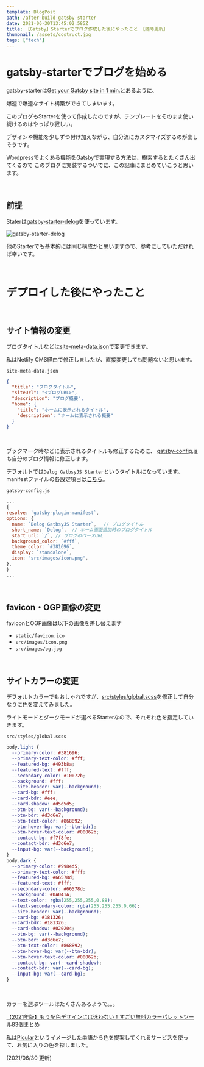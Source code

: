 ```yaml
---
template: BlogPost
path: /after-build-gatsby-starter
date: 2021-06-30T13:45:02.585Z
title: 【Gatsby】Starterでブログ作成した後にやったこと 【随時更新】
thumbnail: /assets/costruct.jpg
tags: ["tech"]
---
```

# gatsby-starterでブログを始める

gatsby-starterは[Get your Gatsby site in 1 min.](https://app.netlify.com/start/deploy?repository=https://github.com/W3Layouts/gatsby-starter-delog)とあるように、

爆速で爆速なサイト構築ができてしまいます。

このブログもStarterを使って作成したのですが、テンプレートをそのまま使い続けるのはやっぱり寂しい。 

デザインや機能を少しずつ付け加えながら、自分流にカスタマイズするのが楽しそうです。

Wordpressでよくある機能をGatsbyで実現する方法は、検索するとたくさん出てくるので
このブログに実装するついでに、この記事にまとめていこうと思います。

<br>

## 前提

Staterは[gatsby-starter-delog](https://www.gatsbyjs.com/starters/W3Layouts/gatsby-starter-delog)を使っています。

![gatsby-starter-delog](https://www.gatsbyjs.com/static/45d87c03cb6f0403e77abca7d1e4a60c/5803e/4b40e11da7ed0cff747d11422cf63dc9.webp "gatsby-starter-delog")

他のStarterでも基本的には同じ構成かと思いますので、参考にしていただければ幸いです。

<br>

# デプロイした後にやったこと

<br>

## サイト情報の変更

ブログタイトルなどは[site-meta-data.json](https://github.com/W3Layouts/gatsby-starter-delog/blob/master/site-meta-data.json)で変更できます。

私はNetlify CMS経由で修正しましたが、直接変更しても問題ないと思います。

`site-meta-data.json`
```json
{
  "title": "ブログタイトル",
  "siteUrl": "<ブログURL>",
  "description": "ブログ概要",
  "home": {
    "title": "ホームに表示されるタイトル",
    "description": "ホームに表示される概要"
  }
}
```

<br>

ブックマーク時などに表示されるタイトルも修正するために、 [gatsby-config.js](https://github.com/W3Layouts/gatsby-starter-delog/blob/master/gatsby-config.js)も自分のブログ情報に修正します。

デフォルトでは`Delog GatbsyJS Starter`というタイトルになっています。
manifestファイルの各設定項目は[こちら](https://developer.mozilla.org/ja/docs/Web/Manifest)。

`gatsby-config.js`
```js
...
{
resolve: `gatsby-plugin-manifest`,
options: {
  name: `Delog GatbsyJS Starter`,　 // ブログタイトル 
  short_name: `Delog`,  // ホーム画面追加時のブログタイトル
  start_url: `/`, // ブログのベースURL
  background_color: `#fff`,
  theme_color: `#381696`,
  display: `standalone`,
  icon: "src/images/icon.png",
},
}
...
```

<br>

## favicon・OGP画像の変更

faviconとOGP画像は以下の画像を差し替えます

- `static/favicon.ico`
- `src/images/icon.png`
- `src/images/og.jpg`

<br>

## サイトカラーの変更

デフォルトカラーでもおしゃれですが、[src/styles/global.scss](https://github.com/W3Layouts/gatsby-starter-delog/blob/master/src/styles/global.scss)を修正して自分なりに色を変えてみました。

ライトモードとダークモードが選べるStarterなので、それぞれ色を指定していきます。

`src/styles/global.scss`
```css
body.light {
  --primary-color: #381696;
  --primary-text-color: #fff;
  --featured-bg: #493b8a;
  --featured-text: #fff;
  --secondary-color: #10072b;
  --background: #fff;
  --site-header: var(--background);
  --card-bg: #fff;
  --card-bdr: #eee;
  --card-shadow: #d5d5d5;
  --btn-bg: var(--background);
  --btn-bdr: #d3d6e7;
  --btn-text-color: #868892;
  --btn-hover-bg: var(--btn-bdr);
  --btn-hover-text-color: #00062b;
  --contact-bg: #f7f8fe;
  --contact-bdr: #d3d6e7;
  --input-bg: var(--background);
}
body.dark {
  --primary-color: #9984d5;
  --primary-text-color: #fff;
  --featured-bg: #66578d;
  --featured-text: #fff;
  --secondary-color: #66578d;
  --background: #0A041A;
  --text-color: rgba(255,255,255,0.88);
  --text-secondary-color: rgba(255,255,255,0.66);
  --site-header: var(--background);
  --card-bg: #181326;
  --card-bdr: #181326;
  --card-shadow: #020204;
  --btn-bg: var(--background);
  --btn-bdr: #d3d6e7;
  --btn-text-color: #868892;
  --btn-hover-bg: var(--btn-bdr);
  --btn-hover-text-color: #00062b;
  --contact-bg: var(--card-shadow);
  --contact-bdr: var(--card-bg);
  --input-bg: var(--card-bg);
}
```

<br>

カラーを選ぶツールはたくさんあるようで。。。

[【2021年版】もう配色デザインには迷わない！すごい無料カラーパレットツール83個まとめ](https://photoshopvip.net/72189)

私は[Picular](https://picular.co/)というイメージした単語から色を提案してくれるサービスを使って、お気に入りの色を探しました。


(2021/06/30 更新)
